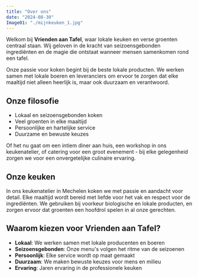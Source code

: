 ```yaml
---
title: "Over ons"
date: "2024-08-30"
Image01: "./mijnkeuken_1.jpg"
---
```


Welkom bij **Vrienden aan Tafel**, waar lokale keuken en verse groenten centraal staan. Wij geloven in de kracht van seizoensgebonden ingrediënten en de magie die ontstaat wanneer mensen samenkomen rond een tafel.

Onze passie voor koken begint bij de beste lokale producten. We werken samen met lokale boeren en leveranciers om ervoor te zorgen dat elke maaltijd niet alleen heerlijk is, maar ook duurzaam en verantwoord.

## Onze filosofie

- Lokaal en seizoensgebonden koken
- Veel groenten in elke maaltijd  
- Persoonlijke en hartelijke service
- Duurzame en bewuste keuzes

Of het nu gaat om een intiem diner aan huis, een workshop in ons keukenatelier, of catering voor een groot evenement - bij elke gelegenheid zorgen we voor een onvergetelijke culinaire ervaring.

## Onze keuken

In ons keukenatelier in Mechelen koken we met passie en aandacht voor detail. Elke maaltijd wordt bereid met liefde voor het vak en respect voor de ingrediënten. We gebruiken bij voorkeur biologische en lokale producten, en zorgen ervoor dat groenten een hoofdrol spelen in al onze gerechten.

## Waarom kiezen voor Vrienden aan Tafel?

- **Lokaal**: We werken samen met lokale producenten en boeren
- **Seizoensgebonden**: Onze menu's volgen het ritme van de seizoenen
- **Persoonlijk**: Elke service wordt op maat gemaakt
- **Duurzaam**: We maken bewuste keuzes voor mens en milieu
- **Ervaring**: Jaren ervaring in de professionele keuken